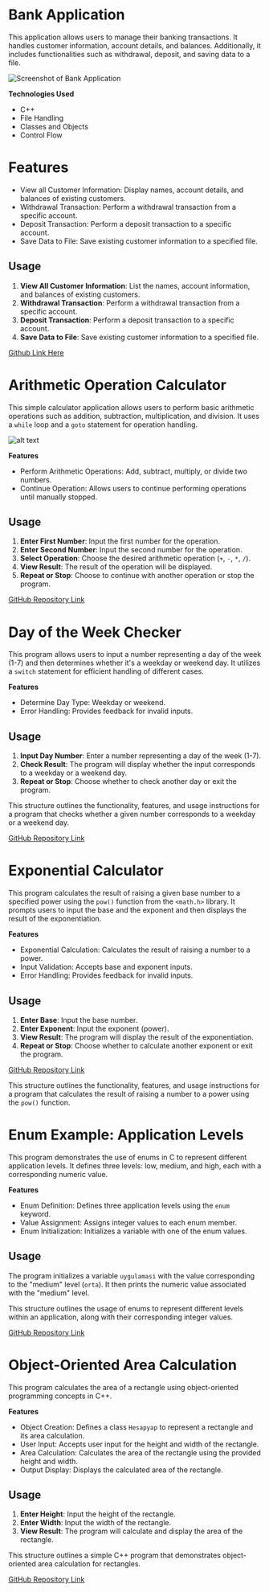# Bank Application

This application allows users to manage their banking transactions. It handles customer information, account details, and balances. Additionally, it includes functionalities such as withdrawal, deposit, and saving data to a file.

![Screenshot of Bank Application](https://github.com/Eren3567/Course-First-Repo/blob/main/image_1/Banka%20uygulamasi%20menu%CC%88su%CC%88.png)

__Technologies Used__

- C++
- File Handling
- Classes and Objects
- Control Flow

# Features

- View all Customer Information: Display names, account details, and balances of existing customers.
- Withdrawal Transaction: Perform a withdrawal transaction from a specific account.
- Deposit Transaction: Perform a deposit transaction to a specific account.
- Save Data to File: Save existing customer information to a specified file.

## Usage

1. **View All Customer Information**: List the names, account information, and balances of existing customers.
2. **Withdrawal Transaction**: Perform a withdrawal transaction from a specific account.
3. **Deposit Transaction**: Perform a deposit transaction to a specific account.
4. **Save Data to File**: Save existing customer information to a specified file.

[Github Link Here](Bank_Application)

# Arithmetic Operation Calculator

This simple calculator application allows users to perform basic arithmetic operations such as addition, subtraction, multiplication, and division. It uses a `while` loop and a `goto` statement for operation handling.

![alt text](https://github.com/Eren3567/Course-First-Repo/blob/main/image_1/ikinci%20sayi%20gir.png)



__Features__

- Perform Arithmetic Operations: Add, subtract, multiply, or divide two numbers.
- Continue Operation: Allows users to continue performing operations until manually stopped.

## Usage

1. **Enter First Number**: Input the first number for the operation.
2. **Enter Second Number**: Input the second number for the operation.
3. **Select Operation**: Choose the desired arithmetic operation (`+`, `-`, `*`, `/`).
4. **View Result**: The result of the operation will be displayed.
5. **Repeat or Stop**: Choose to continue with another operation or stop the program.

[GitHub Repository Link](Switch_Case_Calculate.txt)

# Day of the Week Checker

This program allows users to input a number representing a day of the week (1-7) and then determines whether it's a weekday or weekend day. It utilizes a `switch` statement for efficient handling of different cases.

__Features__

- Determine Day Type: Weekday or weekend.
- Error Handling: Provides feedback for invalid inputs.

## Usage

1. **Input Day Number**: Enter a number representing a day of the week (1-7).
2. **Check Result**: The program will display whether the input corresponds to a weekday or a weekend day.
3. **Repeat or Stop**: Choose whether to check another day or exit the program.


This structure outlines the functionality, features, and usage instructions for a program that checks whether a given number corresponds to a weekday or a weekend day.

[GitHub Repository Link](https://github.com/Eren3567/Course-First-Repo/blob/main/Select_Day.txt)

# Exponential Calculator

This program calculates the result of raising a given base number to a specified power using the `pow()` function from the `<math.h>` library. It prompts users to input the base and the exponent and then displays the result of the exponentiation.

__Features__

- Exponential Calculation: Calculates the result of raising a number to a power.
- Input Validation: Accepts base and exponent inputs.
- Error Handling: Provides feedback for invalid inputs.

## Usage

1. **Enter Base**: Input the base number.
2. **Enter Exponent**: Input the exponent (power).
3. **View Result**: The program will display the result of the exponentiation.
4. **Repeat or Stop**: Choose whether to calculate another exponent or exit the program.

[GitHub Repository Link](https://github.com/Eren3567/Course-First-Repo/blob/main/first.txt)

This structure outlines the functionality, features, and usage instructions for a program that calculates the result of raising a number to a power using the `pow()` function.

# Enum Example: Application Levels

This program demonstrates the use of enums in C to represent different application levels. It defines three levels: low, medium, and high, each with a corresponding numeric value.

__Features__

- Enum Definition: Defines three application levels using the `enum` keyword.
- Value Assignment: Assigns integer values to each enum member.
- Enum Initialization: Initializes a variable with one of the enum values.

## Usage

The program initializes a variable `uygulamasi` with the value corresponding to the "medium" level (`orta`). It then prints the numeric value associated with the "medium" level.


This structure outlines the usage of enums to represent different levels within an application, along with their corresponding integer values.

[GitHub Repository Link](https://github.com/Eren3567/Course-First-Repo/blob/main/Enum.txt)


# Object-Oriented Area Calculation

This program calculates the area of a rectangle using object-oriented programming concepts in C++.

__Features__

- Object Creation: Defines a class `Hesapyap` to represent a rectangle and its area calculation.
- User Input: Accepts user input for the height and width of the rectangle.
- Area Calculation: Calculates the area of the rectangle using the provided height and width.
- Output Display: Displays the calculated area of the rectangle.

## Usage

1. **Enter Height**: Input the height of the rectangle.
2. **Enter Width**: Input the width of the rectangle.
3. **View Result**: The program will calculate and display the area of the rectangle.


This structure outlines a simple C++ program that demonstrates object-oriented area calculation for rectangles.

[GitHub Repository Link](https://github.com/Eren3567/Course-First-Repo/blob/main/Area_with_Function.txt)
